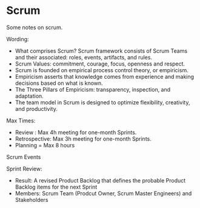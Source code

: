 # Scrum

Some notes on scrum.

Wording:

- What comprises Scrum? Scrum framework consists of Scrum Teams and their associated: roles, events, artifacts, and rules.
- Scrum Values: commitment, courage, focus, openness and respect.
- Scrum is founded on empirical process control theory, or empiricism.
- Empiricism asserts that knowledge comes from experience and making decisions based on what is known.
- The Three Pillars of Empiricism: transparency, inspection, and adaptation.
- The team model in Scrum is designed to optimize flexibility, creativity, and productivity.

Max Times:

- Review : Max 4h meeting for one-month Sprints.
- Retrospective: Max 3h meeting for one-month Sprints.
- Planning = Max 8 hours

Scrum Events

Sprint Review:

- Result: A revised Product Backlog that defines the probable Product Backlog items for the next Sprint
- Members: Scrum Team (Prodcut Owner, Scrum Master Engineers) and Stakeholders

